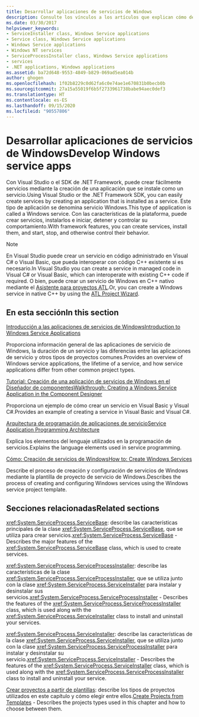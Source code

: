 ```yaml
---
title: Desarrollar aplicaciones de servicios de Windows
description: Consulte los vínculos a los artículos que explican cómo desarrollar las aplicaciones de servicios Windows mediante Visual Studio o el SDK de .NET.
ms.date: 03/30/2017
helpviewer_keywords:
- ServiceInstaller class, Windows Service applications
- Service class, Windows Service applications
- Windows Service applications
- Windows NT services
- ServiceProcessInstaller class, Windows Service applications
- services
- .NET applications, Windows applications
ms.assetid: ba72d648-9553-4849-b829-069ad5ea014b
author: ghogen
ms.openlocfilehash: 1f02b8229c0d62fa6c0e74ae1e670831b0becb0b
ms.sourcegitcommit: 27a15a55019f6b5f2733961738babe94aec0def3
ms.translationtype: HT
ms.contentlocale: es-ES
ms.lasthandoff: 09/15/2020
ms.locfileid: "90557806"
---
```

# <a name="develop-windows-service-apps"></a><span data-ttu-id="9c58a-103">Desarrollar aplicaciones de servicios de Windows</span><span class="sxs-lookup"><span data-stu-id="9c58a-103">Develop Windows service apps</span></span>

<span data-ttu-id="9c58a-104">Con Visual Studio o el SDK de .NET Framework, puede crear fácilmente servicios mediante la creación de una aplicación que se instale como un servicio.</span><span class="sxs-lookup"><span data-stu-id="9c58a-104">Using Visual Studio or the .NET Framework SDK, you can easily create services by creating an application that is installed as a service.</span></span> <span data-ttu-id="9c58a-105">Este tipo de aplicación se denomina servicio Windows.</span><span class="sxs-lookup"><span data-stu-id="9c58a-105">This type of application is called a Windows service.</span></span> <span data-ttu-id="9c58a-106">Con las características de la plataforma, puede crear servicios, instalarlos e iniciar, detener y controlar su comportamiento.</span><span class="sxs-lookup"><span data-stu-id="9c58a-106">With framework features, you can create services, install them, and start, stop, and otherwise control their behavior.</span></span>

> [!NOTE]
> <span data-ttu-id="9c58a-107">En Visual Studio puede crear un servicio en código administrado en Visual C# o Visual Basic, que pueda interoperar con código C++ existente si es necesario.</span><span class="sxs-lookup"><span data-stu-id="9c58a-107">In Visual Studio you can create a service in managed code in Visual C# or Visual Basic, which can interoperate with existing C++ code if required.</span></span> <span data-ttu-id="9c58a-108">O bien, puede crear un servicio de Windows en C++ nativo mediante el [Asistente para proyectos ATL](/cpp/atl/reference/atl-project-wizard).</span><span class="sxs-lookup"><span data-stu-id="9c58a-108">Or, you can create a Windows service in native C++ by using the [ATL Project Wizard](/cpp/atl/reference/atl-project-wizard).</span></span>

## <a name="in-this-section"></a><span data-ttu-id="9c58a-109">En esta sección</span><span class="sxs-lookup"><span data-stu-id="9c58a-109">In this section</span></span>

[<span data-ttu-id="9c58a-110">Introducción a las aplicaciones de servicios de Windows</span><span class="sxs-lookup"><span data-stu-id="9c58a-110">Introduction to Windows Service Applications</span></span>](introduction-to-windows-service-applications.md)

<span data-ttu-id="9c58a-111">Proporciona información general de las aplicaciones de servicio de Windows, la duración de un servicio y las diferencias entre las aplicaciones de servicio y otros tipos de proyectos comunes.</span><span class="sxs-lookup"><span data-stu-id="9c58a-111">Provides an overview of Windows service applications, the lifetime of a service, and how service applications differ from other common project types.</span></span>

[<span data-ttu-id="9c58a-112">Tutorial: Creación de una aplicación de servicios de Windows en el Diseñador de componentes</span><span class="sxs-lookup"><span data-stu-id="9c58a-112">Walkthrough: Creating a Windows Service Application in the Component Designer</span></span>](walkthrough-creating-a-windows-service-application-in-the-component-designer.md)

<span data-ttu-id="9c58a-113">Proporciona un ejemplo de cómo crear un servicio en Visual Basic y Visual C#.</span><span class="sxs-lookup"><span data-stu-id="9c58a-113">Provides an example of creating a service in Visual Basic and Visual C#.</span></span>

[<span data-ttu-id="9c58a-114">Arquitectura de programación de aplicaciones de servicio</span><span class="sxs-lookup"><span data-stu-id="9c58a-114">Service Application Programming Architecture</span></span>](service-application-programming-architecture.md)

<span data-ttu-id="9c58a-115">Explica los elementos del lenguaje utilizados en la programación de servicios.</span><span class="sxs-lookup"><span data-stu-id="9c58a-115">Explains the language elements used in service programming.</span></span>

[<span data-ttu-id="9c58a-116">Cómo: Creación de servicios de Windows</span><span class="sxs-lookup"><span data-stu-id="9c58a-116">How to: Create Windows Services</span></span>](how-to-create-windows-services.md)

<span data-ttu-id="9c58a-117">Describe el proceso de creación y configuración de servicios de Windows mediante la plantilla de proyecto de servicio de Windows.</span><span class="sxs-lookup"><span data-stu-id="9c58a-117">Describes the process of creating and configuring Windows services using the Windows service project template.</span></span>

## <a name="related-sections"></a><span data-ttu-id="9c58a-118">Secciones relacionadas</span><span class="sxs-lookup"><span data-stu-id="9c58a-118">Related sections</span></span>

<span data-ttu-id="9c58a-119"><xref:System.ServiceProcess.ServiceBase>: describe las características principales de la clase <xref:System.ServiceProcess.ServiceBase>, que se utiliza para crear servicios.</span><span class="sxs-lookup"><span data-stu-id="9c58a-119"><xref:System.ServiceProcess.ServiceBase> - Describes the major features of the <xref:System.ServiceProcess.ServiceBase> class, which is used to create services.</span></span>

<span data-ttu-id="9c58a-120"><xref:System.ServiceProcess.ServiceProcessInstaller>: describe las características de la clase <xref:System.ServiceProcess.ServiceProcessInstaller>, que se utiliza junto con la clase <xref:System.ServiceProcess.ServiceInstaller> para instalar y desinstalar sus servicios.</span><span class="sxs-lookup"><span data-stu-id="9c58a-120"><xref:System.ServiceProcess.ServiceProcessInstaller> - Describes the features of the <xref:System.ServiceProcess.ServiceProcessInstaller> class, which is used along with the <xref:System.ServiceProcess.ServiceInstaller> class to install and uninstall your services.</span></span>

<span data-ttu-id="9c58a-121"><xref:System.ServiceProcess.ServiceInstaller>: describe las características de la clase <xref:System.ServiceProcess.ServiceInstaller>, que se utiliza junto con la clase <xref:System.ServiceProcess.ServiceProcessInstaller> para instalar y desinstalar su servicio.</span><span class="sxs-lookup"><span data-stu-id="9c58a-121"><xref:System.ServiceProcess.ServiceInstaller> - Describes the features of the <xref:System.ServiceProcess.ServiceInstaller> class, which is used along with the <xref:System.ServiceProcess.ServiceProcessInstaller> class to install and uninstall your service.</span></span>

<span data-ttu-id="9c58a-122">[Crear proyectos a partir de plantillas](/previous-versions/visualstudio/visual-studio-2013/0fyc0azh(v=vs.120)): describe los tipos de proyectos utilizados en este capítulo y cómo elegir entre ellos.</span><span class="sxs-lookup"><span data-stu-id="9c58a-122">[Create Projects from Templates](/previous-versions/visualstudio/visual-studio-2013/0fyc0azh(v=vs.120)) -  Describes the projects types used in this chapter and how to choose between them.</span></span>
